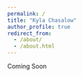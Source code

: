 ```yaml
---
permalink: /
title: "Kyla Chasalow"
author_profile: true
redirect_from: 
  - /about/
  - /about.html
---
```


Coming Soon


